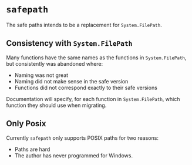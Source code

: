 # `safepath`

The safe paths intends to be a replacement for `System.FilePath`.

## Consistency with `System.FilePath`

Many functions have the same names as the functions in `System.FilePath`, but consistently was abandoned where:

- Naming was not great
- Naming did not make sense in the safe version
- Functions did not correspond exactly to their safe versions

Documentation will specify, for each function in `System.FilePath`, which function they should use when migrating.

## Only Posix

Currently `safepath` only supports POSIX paths for two reasons:

- Paths are hard
- The author has never programmed for Windows.
